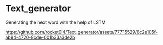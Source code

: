 # Text_generator
Generating the next word with the help of  LSTM


https://github.com/rocket0l4/Text_generator/assets/77715529/6c2e105f-ab94-4720-8cde-001b33a3de2b
